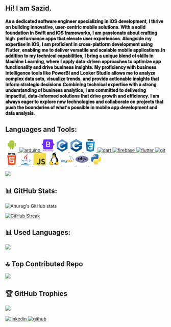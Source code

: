 
 ## Hi! I am Sazid.

#### 𝐀𝐬 𝐚 𝐝𝐞𝐝𝐢𝐜𝐚𝐭𝐞𝐝 𝐬𝐨𝐟𝐭𝐰𝐚𝐫𝐞 𝐞𝐧𝐠𝐢𝐧𝐞𝐞𝐫 𝐬𝐩𝐞𝐜𝐢𝐚𝐥𝐢𝐳𝐢𝐧𝐠 𝐢𝐧 𝐢𝐎𝐒 𝐝𝐞𝐯𝐞𝐥𝐨𝐩𝐦𝐞𝐧𝐭, 𝐈 𝐭𝐡𝐫𝐢𝐯𝐞 𝐨𝐧 𝐛𝐮𝐢𝐥𝐝𝐢𝐧𝐠 𝐢𝐧𝐧𝐨𝐯𝐚𝐭𝐢𝐯𝐞, 𝐮𝐬𝐞𝐫-𝐜𝐞𝐧𝐭𝐫𝐢𝐜 𝐦𝐨𝐛𝐢𝐥𝐞 𝐬𝐨𝐥𝐮𝐭𝐢𝐨𝐧𝐬. 𝐖𝐢𝐭𝐡 𝐚 𝐬𝐨𝐥𝐢𝐝 𝐟𝐨𝐮𝐧𝐝𝐚𝐭𝐢𝐨𝐧 𝐢𝐧 𝐒𝐰𝐢𝐟𝐭 𝐚𝐧𝐝 𝐢𝐎𝐒 𝐟𝐫𝐚𝐦𝐞𝐰𝐨𝐫𝐤𝐬, 𝐈 𝐚𝐦 𝐩𝐚𝐬𝐬𝐢𝐨𝐧𝐚𝐭𝐞 𝐚𝐛𝐨𝐮𝐭 𝐜𝐫𝐚𝐟𝐭𝐢𝐧𝐠 𝐡𝐢𝐠𝐡-𝐩𝐞𝐫𝐟𝐨𝐫𝐦𝐚𝐧𝐜𝐞 𝐚𝐩𝐩𝐬 𝐭𝐡𝐚𝐭 𝐞𝐥𝐞𝐯𝐚𝐭𝐞 𝐮𝐬𝐞𝐫 𝐞𝐱𝐩𝐞𝐫𝐢𝐞𝐧𝐜𝐞𝐬. 𝐀𝐥𝐨𝐧𝐠𝐬𝐢𝐝𝐞 𝐦𝐲 𝐞𝐱𝐩𝐞𝐫𝐭𝐢𝐬𝐞 𝐢𝐧 𝐢𝐎𝐒, 𝐈 𝐚𝐦 𝐩𝐫𝐨𝐟𝐢𝐜𝐢𝐞𝐧𝐭 𝐢𝐧 𝐜𝐫𝐨𝐬𝐬-𝐩𝐥𝐚𝐭𝐟𝐨𝐫𝐦 𝐝𝐞𝐯𝐞𝐥𝐨𝐩𝐦𝐞𝐧𝐭 𝐮𝐬𝐢𝐧𝐠 𝐅𝐥𝐮𝐭𝐭𝐞𝐫, 𝐞𝐧𝐚𝐛𝐥𝐢𝐧𝐠 𝐦𝐞 𝐭𝐨 𝐝𝐞𝐥𝐢𝐯𝐞𝐫 𝐯𝐞𝐫𝐬𝐚𝐭𝐢𝐥𝐞 𝐚𝐧𝐝 𝐬𝐜𝐚𝐥𝐚𝐛𝐥𝐞 𝐦𝐨𝐛𝐢𝐥𝐞 𝐚𝐩𝐩𝐥𝐢𝐜𝐚𝐭𝐢𝐨𝐧𝐬.𝐈𝐧 𝐚𝐝𝐝𝐢𝐭𝐢𝐨𝐧 𝐭𝐨 𝐦𝐲 𝐭𝐞𝐜𝐡𝐧𝐢𝐜𝐚𝐥 𝐜𝐚𝐩𝐚𝐛𝐢𝐥𝐢𝐭𝐢𝐞𝐬, 𝐈 𝐛𝐫𝐢𝐧𝐠 𝐚 𝐮𝐧𝐢𝐪𝐮𝐞 𝐛𝐥𝐞𝐧𝐝 𝐨𝐟 𝐬𝐤𝐢𝐥𝐥𝐬 𝐢𝐧 𝐌𝐚𝐜𝐡𝐢𝐧𝐞 𝐋𝐞𝐚𝐫𝐧𝐢𝐧𝐠, 𝐰𝐡𝐞𝐫𝐞 𝐈 𝐚𝐩𝐩𝐥𝐲 𝐝𝐚𝐭𝐚-𝐝𝐫𝐢𝐯𝐞𝐧 𝐚𝐩𝐩𝐫𝐨𝐚𝐜𝐡𝐞𝐬 𝐭𝐨 𝐨𝐩𝐭𝐢𝐦𝐢𝐳𝐞 𝐚𝐩𝐩 𝐟𝐮𝐧𝐜𝐭𝐢𝐨𝐧𝐚𝐥𝐢𝐭𝐲 𝐚𝐧𝐝 𝐝𝐫𝐢𝐯𝐞 𝐛𝐮𝐬𝐢𝐧𝐞𝐬𝐬 𝐢𝐧𝐬𝐢𝐠𝐡𝐭𝐬. 𝐌𝐲 𝐩𝐫𝐨𝐟𝐢𝐜𝐢𝐞𝐧𝐜𝐲 𝐰𝐢𝐭𝐡 𝐛𝐮𝐬𝐢𝐧𝐞𝐬𝐬 𝐢𝐧𝐭𝐞𝐥𝐥𝐢𝐠𝐞𝐧𝐜𝐞 𝐭𝐨𝐨𝐥𝐬 𝐥𝐢𝐤𝐞 𝐏𝐨𝐰𝐞𝐫𝐁𝐈 𝐚𝐧𝐝 𝐋𝐨𝐨𝐤𝐞𝐫 𝐒𝐭𝐮𝐝𝐢𝐨 𝐚𝐥𝐥𝐨𝐰𝐬 𝐦𝐞 𝐭𝐨 𝐚𝐧𝐚𝐥𝐲𝐳𝐞 𝐜𝐨𝐦𝐩𝐥𝐞𝐱 𝐝𝐚𝐭𝐚 𝐬𝐞𝐭𝐬, 𝐯𝐢𝐬𝐮𝐚𝐥𝐢𝐳𝐞 𝐭𝐫𝐞𝐧𝐝𝐬, 𝐚𝐧𝐝 𝐩𝐫𝐨𝐯𝐢𝐝𝐞 𝐚𝐜𝐭𝐢𝐨𝐧𝐚𝐛𝐥𝐞 𝐢𝐧𝐬𝐢𝐠𝐡𝐭𝐬 𝐭𝐡𝐚𝐭 𝐢𝐧𝐟𝐨𝐫𝐦 𝐬𝐭𝐫𝐚𝐭𝐞𝐠𝐢𝐜 𝐝𝐞𝐜𝐢𝐬𝐢𝐨𝐧𝐬.𝐂𝐨𝐦𝐛𝐢𝐧𝐢𝐧𝐠 𝐭𝐞𝐜𝐡𝐧𝐢𝐜𝐚𝐥 𝐞𝐱𝐩𝐞𝐫𝐭𝐢𝐬𝐞 𝐰𝐢𝐭𝐡 𝐚 𝐬𝐭𝐫𝐨𝐧𝐠 𝐮𝐧𝐝𝐞𝐫𝐬𝐭𝐚𝐧𝐝𝐢𝐧𝐠 𝐨𝐟 𝐛𝐮𝐬𝐢𝐧𝐞𝐬𝐬 𝐚𝐧𝐚𝐥𝐲𝐭𝐢𝐜𝐬, 𝐈 𝐚𝐦 𝐜𝐨𝐦𝐦𝐢𝐭𝐭𝐞𝐝 𝐭𝐨 𝐝𝐞𝐥𝐢𝐯𝐞𝐫𝐢𝐧𝐠 𝐢𝐦𝐩𝐚𝐜𝐭𝐟𝐮𝐥, 𝐝𝐚𝐭𝐚-𝐢𝐧𝐟𝐨𝐫𝐦𝐞𝐝 𝐬𝐨𝐥𝐮𝐭𝐢𝐨𝐧𝐬 𝐭𝐡𝐚𝐭 𝐝𝐫𝐢𝐯𝐞 𝐠𝐫𝐨𝐰𝐭𝐡 𝐚𝐧𝐝 𝐞𝐟𝐟𝐢𝐜𝐢𝐞𝐧𝐜𝐲. 𝐈 𝐚𝐦 𝐚𝐥𝐰𝐚𝐲𝐬 𝐞𝐚𝐠𝐞𝐫 𝐭𝐨 𝐞𝐱𝐩𝐥𝐨𝐫𝐞 𝐧𝐞𝐰 𝐭𝐞𝐜𝐡𝐧𝐨𝐥𝐨𝐠𝐢𝐞𝐬 𝐚𝐧𝐝 𝐜𝐨𝐥𝐥𝐚𝐛𝐨𝐫𝐚𝐭𝐞 𝐨𝐧 𝐩𝐫𝐨𝐣𝐞𝐜𝐭𝐬 𝐭𝐡𝐚𝐭 𝐩𝐮𝐬𝐡 𝐭𝐡𝐞 𝐛𝐨𝐮𝐧𝐝𝐚𝐫𝐢𝐞𝐬 𝐨𝐟 𝐰𝐡𝐚𝐭'𝐬 𝐩𝐨𝐬𝐬𝐢𝐛𝐥𝐞 𝐢𝐧 𝐦𝐨𝐛𝐢𝐥𝐞 𝐚𝐩𝐩 𝐝𝐞𝐯𝐞𝐥𝐨𝐩𝐦𝐞𝐧𝐭 𝐚𝐧𝐝 𝐝𝐚𝐭𝐚 𝐚𝐧𝐚𝐥𝐲𝐬𝐢𝐬.

<h2 align="left">Languages and Tools:</h2>
<p align="left"> <a href="https://developer.android.com" target="_blank" rel="noreferrer"> <img src="https://raw.githubusercontent.com/devicons/devicon/master/icons/android/android-original-wordmark.svg" alt="android" width="40" height="40"/> </a> <a href="https://www.arduino.cc/" target="_blank" rel="noreferrer"> <img src="https://cdn.worldvectorlogo.com/logos/arduino-1.svg" alt="arduino" width="40" height="40"/> </a> <a href="https://getbootstrap.com" target="_blank" rel="noreferrer"> <img src="https://raw.githubusercontent.com/devicons/devicon/master/icons/bootstrap/bootstrap-plain-wordmark.svg" alt="bootstrap" width="40" height="40"/> </a> <a href="https://www.cprogramming.com/" target="_blank" rel="noreferrer"> <img src="https://raw.githubusercontent.com/devicons/devicon/master/icons/c/c-original.svg" alt="c" width="40" height="40"/> </a> <a href="https://www.w3schools.com/cpp/" target="_blank" rel="noreferrer"> <img src="https://raw.githubusercontent.com/devicons/devicon/master/icons/cplusplus/cplusplus-original.svg" alt="cplusplus" width="40" height="40"/> </a> <a href="https://www.w3schools.com/css/" target="_blank" rel="noreferrer"> <img src="https://raw.githubusercontent.com/devicons/devicon/master/icons/css3/css3-original-wordmark.svg" alt="css3" width="40" height="40"/> </a> <a href="https://dart.dev" target="_blank" rel="noreferrer"> <img src="https://www.vectorlogo.zone/logos/dartlang/dartlang-icon.svg" alt="dart" width="40" height="40"/> </a> <a href="https://firebase.google.com/" target="_blank" rel="noreferrer"> <img src="https://www.vectorlogo.zone/logos/firebase/firebase-icon.svg" alt="firebase" width="40" height="40"/> </a> <a href="https://flutter.dev" target="_blank" rel="noreferrer"> <img src="https://www.vectorlogo.zone/logos/flutterio/flutterio-icon.svg" alt="flutter" width="40" height="40"/> </a> <a href="https://git-scm.com/" target="_blank" rel="noreferrer"> <img src="https://www.vectorlogo.zone/logos/git-scm/git-scm-icon.svg" alt="git" width="40" height="40"/> </a> <a href="https://www.w3.org/html/" target="_blank" rel="noreferrer"> <img src="https://raw.githubusercontent.com/devicons/devicon/master/icons/html5/html5-original-wordmark.svg" alt="html5" width="40" height="40"/> </a> <a href="https://www.java.com" target="_blank" rel="noreferrer"> <img src="https://raw.githubusercontent.com/devicons/devicon/master/icons/java/java-original.svg" alt="java" width="40" height="40"/> </a> <a href="https://developer.mozilla.org/en-US/docs/Web/JavaScript" target="_blank" rel="noreferrer"> <img src="https://raw.githubusercontent.com/devicons/devicon/master/icons/javascript/javascript-original.svg" alt="javascript" width="40" height="40"/> </a> <a href="https://www.linux.org/" target="_blank" rel="noreferrer"> <img src="https://raw.githubusercontent.com/devicons/devicon/master/icons/linux/linux-original.svg" alt="linux" width="40" height="40"/> </a> <a href="https://www.mysql.com/" target="_blank" rel="noreferrer"> <img src="https://raw.githubusercontent.com/devicons/devicon/master/icons/mysql/mysql-original-wordmark.svg" alt="mysql" width="40" height="40"/> </a> <a href="https://www.php.net" target="_blank" rel="noreferrer"> <img src="https://raw.githubusercontent.com/devicons/devicon/master/icons/php/php-original.svg" alt="php" width="40" height="40"/> </a> <a href="https://www.python.org" target="_blank" rel="noreferrer"> <img src="https://raw.githubusercontent.com/devicons/devicon/master/icons/python/python-original.svg" alt="python" width="40" height="40"/> </a> </p>


![](https://komarev.com/ghpvc/?username=shahriar00&color=blueviolet&style=plastic)


## 📊 GitHub Stats:
![Anurag's GitHub stats](https://github-readme-stats.vercel.app/api?username=shahriar00&show_icons=true&theme=radical)



[![GitHub Streak](https://github-readme-streak-stats.herokuapp.com?user=shahriar00&theme=yellowdark&hide_border=true)](https://git.io/streak-stats)



## 📊 Used Languages:
![](https://github-readme-stats.vercel.app/api/top-langs/?username=shahriar00&theme=dark&hide_border=false&include_all_commits=false&count_private=false&layout=compact)




## 🔝 Top Contributed Repo
![](https://github-contributor-stats.vercel.app/api?username=shahriar00&limit=5&theme=dark&combine_all_yearly_contributions=true)


## 🏆 GitHub Trophies
![](https://github-profile-trophy.vercel.app/?username=shahriar00&theme=discord&no-frame=false&no-bg=true&margin-w=4)




<a href="https://linkedin.com/in/shahriar00" target="_blank">
<img src=https://img.shields.io/badge/linkedin-%231E77B5.svg?&style=for-the-badge&logo=linkedin&logoColor=white alt=linkedin style="margin-bottom: 5px;" />
</a>


<a href="https://github.com/shahriar00" target="_blank">
<img src=https://img.shields.io/badge/github-%2324292e.svg?&style=for-the-badge&logo=github&logoColor=white alt=github style="margin-bottom: 5px;" />
</a>
